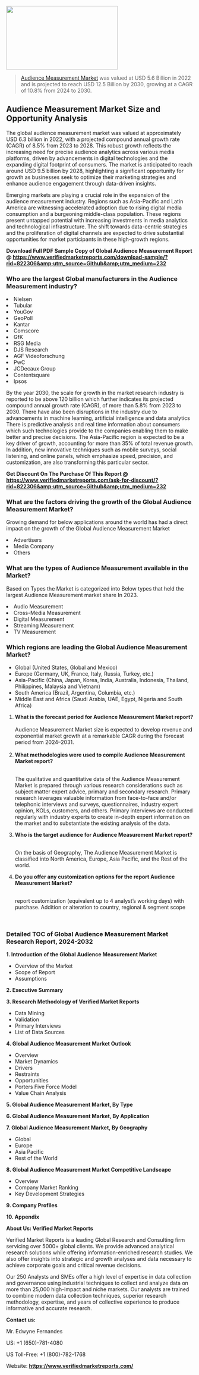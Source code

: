 
<img src="https://ffe5etoiles.com/wp-content/uploads/2024/12/MST1-300x171.png" alt="" width="300" height="171" class="alignnone size-medium wp-image-20088" /><blockquote><p><p><a href="https://www.verifiedmarketreports.com/download-sample/?rid=822306&utm_source=Github&utm_medium=232" target="_blank">Audience Measurement Market</a> was valued at USD 5.6 Billion in 2022 and is projected to reach USD 12.5 Billion by 2030, growing at a CAGR of 10.8% from 2024 to 2030.</p></blockquote><p><h2>Audience Measurement Market Size and Opportunity Analysis</h2><p>The global audience measurement market was valued at approximately USD 6.3 billion in 2022, with a projected compound annual growth rate (CAGR) of 8.5% from 2023 to 2028. This robust growth reflects the increasing need for precise audience analytics across various media platforms, driven by advancements in digital technologies and the expanding digital footprint of consumers. The market is anticipated to reach around USD 9.5 billion by 2028, highlighting a significant opportunity for growth as businesses seek to optimize their marketing strategies and enhance audience engagement through data-driven insights.</p><p>Emerging markets are playing a crucial role in the expansion of the audience measurement industry. Regions such as Asia-Pacific and Latin America are witnessing accelerated adoption due to rising digital media consumption and a burgeoning middle-class population. These regions present untapped potential with increasing investments in media analytics and technological infrastructure. The shift towards data-centric strategies and the proliferation of digital channels are expected to drive substantial opportunities for market participants in these high-growth regions.</p></p><p class=""><strong>Download Full PDF Sample Copy of Global Audience Measurement Report @ <a href="https://www.verifiedmarketreports.com/download-sample/?rid=822306&amp;utm_source=Github&amp;utm_medium=232" target="_blank">https://www.verifiedmarketreports.com/download-sample/?rid=822306&amp;utm_source=Github&amp;utm_medium=232</a></strong></p><h3 id="" class="">Who are the largest Global manufacturers in the Audience Measurement industry?</h3><p><li>Nielsen</li><li> Tubular</li><li> YouGov</li><li> GeoPoll</li><li> Kantar</li><li> Comscore</li><li> GfK</li><li> RSG Media</li><li> DJS Research</li><li> AGF Videoforschung</li><li> PwC</li><li> JCDecaux Group</li><li> Contentsquare</li><li> Ipsos</li></p><div class=""><div class="" dir="" data-message-author-role="" data-message-id="" data-message-model-slug=""><div class=""><div class=""><div class=""><div class="" dir="" data-message-author-role="" data-message-id="" data-message-model-slug=""><div class=""><div class=""><p>By the year 2030, the scale for growth in the market research industry is reported to be above 120 billion which further indicates its projected compound annual growth rate (CAGR), of more than 5.8% from 2023 to 2030. There have also been disruptions in the industry due to advancements in machine learning, artificial intelligence and data analytics There is predictive analysis and real time information about consumers which such technologies provide to the companies enabling them to make better and precise decisions. The Asia-Pacific region is expected to be a key driver of growth, accounting for more than 35% of total revenue growth. In addition, new innovative techniques such as mobile surveys, social listening, and online panels, which emphasize speed, precision, and customization, are also transforming this particular sector.</p><p><strong>Get Discount On The Purchase Of This Report @&nbsp; <a href="https://www.verifiedmarketreports.com/ask-for-discount/?rid=822306&amp;utm_source=Github&amp;utm_medium=232" target="_blank">https://www.verifiedmarketreports.com/ask-for-discount/?rid=822306&amp;utm_source=Github&amp;utm_medium=232</a></strong></p></div></div></div></div></div></div></div></div><h3 id="" class="">What are the factors driving the growth of the Global Audience Measurement Market?</h3><p id="" class="">Growing demand for below applications around the world has had a direct impact on the growth of the Global Audience Measurement Market</p><p id="" class=""><li>Advertisers</li><li> Media Company</li><li> Others</li></p><h3 id="" class="">What are the types of Audience Measurement available in the Market?</h3><p id="" class="">Based on Types the Market is categorized into Below types that held the largest Audience Measurement market share In 2023.</p><p id="" class=""><li>Audio Measurement</li><li> Cross-Media Measurement</li><li> Digital Measurement</li><li> Streaming Measurement</li><li> TV Measurement</li></p><h3 id="" class="">Which regions are leading the Global Audience Measurement Market?</h3><ul><li>Global (United States, Global and Mexico)</li><li>Europe (Germany, UK, France, Italy, Russia, Turkey, etc.)</li><li>Asia-Pacific (China, Japan, Korea, India, Australia, Indonesia, Thailand, Philippines, Malaysia and Vietnam)</li><li>South America (Brazil, Argentina, Columbia, etc.)</li><li>Middle East and Africa (Saudi Arabia, UAE, Egypt, Nigeria and South Africa)</li></ul><p><ol><li><strong>What is the forecast period for Audience Measurement Market report?<br /></strong><br /><span data-sheets-root="1" data-sheets-value="{&quot;1&quot;:2,&quot;2&quot;:&quot;XXXX size is expected to develop revenue and exponential market growth at a remarkable CAGR during the forecast period from 2024&ndash;2030.&quot;}" data-sheets-userformat="{&quot;2&quot;:12674,&quot;4&quot;:{&quot;1&quot;:2,&quot;2&quot;:16776960},&quot;10&quot;:2,&quot;11&quot;:0,&quot;15&quot;:&quot;Arial&quot;,&quot;16&quot;:12}">Audience Measurement Market size is expected to develop revenue and exponential market growth at a remarkable CAGR during the forecast period from 2024&ndash;2031.</span><br /><br /></li><li><strong>What methodologies were used to compile Audience Measurement Market report?<br /><br /></strong><p>The qualitative and quantitative data of the&nbsp;Audience Measurement Market is prepared through various research considerations such as subject matter expert advice, primary and secondary research. Primary research leverages valuable information from face-to-face and/or telephonic interviews and surveys, questionnaires, industry expert opinion, KOLs, customers, and others. Primary interviews are conducted regularly with industry experts to create in-depth expert information on the market and to substantiate the existing analysis of the data.&nbsp;</p></li><li><strong>Who is the target audience for Audience Measurement Market report?<br /><br /></strong><p>On the basis of Geography, The&nbsp;Audience Measurement Market is classified into North America, Europe, Asia Pacific, and the Rest of the world.</p></li><li><strong>Do you offer any customization options for the report Audience Measurement Market?<br /><br /></strong><p>report customization (equivalent up to 4 analyst&rsquo;s working days) with purchase. Addition or alteration to country, regional &amp; segment scope</p><p>&nbsp;</p></li></ol></p><h3 id="" class="">Detailed TOC of Global Audience Measurement Market Research Report, 2024-2032</h3><p id="" class=""><strong>1. Introduction of the Global Audience Measurement Market</strong></p><ul><li>Overview of the Market</li><li>Scope of Report</li><li>Assumptions</li></ul><p id="" class=""><strong>2. Executive Summary</strong></p><p id="" class=""><strong>3. Research Methodology of&nbsp;Verified Market Reports</strong></p><ul><li>Data Mining</li><li>Validation</li><li>Primary Interviews</li><li>List of Data Sources</li></ul><p id="" class=""><strong>4. Global Audience Measurement Market Outlook</strong></p><ul><li>Overview</li><li>Market Dynamics</li><li>Drivers</li><li>Restraints</li><li>Opportunities</li><li>Porters Five Force Model</li><li>Value Chain Analysis</li></ul><p id="" class=""><strong>5. Global Audience Measurement Market, By&nbsp;Type</strong></p><p id="" class=""><strong>6. Global Audience Measurement Market, By Application</strong></p><p id="" class=""><strong>7. Global Audience Measurement Market, By Geography</strong></p><ul><li>Global</li><li>Europe</li><li>Asia Pacific</li><li>Rest of the World</li></ul><p id="" class=""><strong>8. Global Audience Measurement Market Competitive Landscape</strong></p><ul><li>Overview</li><li>Company Market Ranking</li><li>Key Development Strategies</li></ul><p id="" class=""><strong>9. Company Profiles</strong></p><p id="" class=""><strong>10. Appendix</strong></p><p id="" class=""><strong>About Us: Verified Market Reports</strong></p><p id="" class="">Verified Market Reports is a leading Global Research and Consulting firm servicing over 5000+ global clients. We provide advanced analytical research solutions while offering information-enriched research studies. We also offer insights into strategic and growth analyses and data necessary to achieve corporate goals and critical revenue decisions.</p><p id="" class="">Our 250 Analysts and SMEs offer a high level of expertise in data collection and governance using industrial techniques to collect and analyze data on more than 25,000 high-impact and niche markets. Our analysts are trained to combine modern data collection techniques, superior research methodology, expertise, and years of collective experience to produce informative and accurate research.</p><p id="" class=""><strong>Contact us:</strong></p><p id="" class="">Mr. Edwyne Fernandes</p><p id="" class="">US: +1 (650)-781-4080</p><p id="" class="">US Toll-Free: +1 (800)-782-1768</p><p id="" class="">Website: <a target="" data-test-app-aware-link=""><strong>https://www.verifiedmarketreports.com/</strong></a></p>

